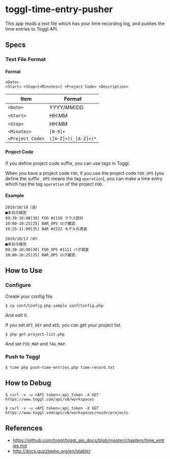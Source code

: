 # toggl-time-entry-pusher

This app reads a text file which has your time recording log,
and pushes the time entries to Toggl API.

## Specs

### Text File Format

#### Format

``` 
<Date>
<Start>-<Stop>[<Minutes>] <Project Code> <Description>
```

| Item           |  Format  |
|----------------|----------|
|`<Date>`        |YYYY/MM/DD|
|`<Start>`       |HH:MM     |
|`<Stop>`        |HH:MM     |
|`<Minutes>`     | `[0-9]+` |
|`<Project Code>`| `([A-Z]+)(_[A-Z]+)*`|

#### Project Code

If you define project code suffix, you can use tags in Toggl.

When you have a project code `FOO`, if you use the project code `FOO_OPS` 
(you define the suffix `_OPS` means the tag `operation`),
you can make a time entry which has the tag `operation` of the project `FOO`.

#### Example

```
2019/10/18（金）
■本日の報告
09:30-10:00[30] FOO #1110 クラス設計
10:00-10:25[25] BAR_OPS ログ確認
10:25-11:00[35] BAR #2222 モデルの実装

2019/10/17（木）
■本日の報告
09:30-10:00[30] FOO_OPS #1111 バグ調査
10:00-10:25[25] BAR_OPS ログ確認
```

## How to Use

### Configure

Create your config file.

``` 
$ cp conf/Config.php.sample conf/Config.php
```

And edit it.

If you set `API_KEY` and `WID`, you can get your project list.

```
$ php get-project-list.php
```

And set `PID_MAP` and `TAG_MAP`.

### Push to Toggl

```
$ time php push-time-entries.php time-record.txt
```

## How to Debug

```
$ curl -v -u <API token>:api_token -X GET https://www.toggl.com/api/v8/workspaces
```

```
$ curl -v -u <API token>:api_token -X GET https://www.toggl.com/api/v8/workspaces/<wid>/projects
```

## References

- https://github.com/toggl/toggl_api_docs/blob/master/chapters/time_entries.md
- http://docs.guzzlephp.org/en/stable/

